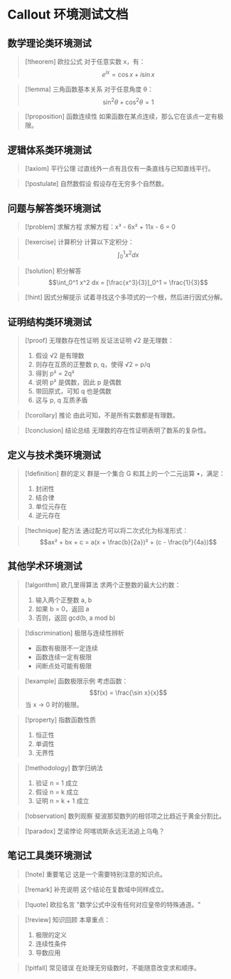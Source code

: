# Callout 环境测试文档

## 数学理论类环境测试

> [!theorem] 欧拉公式
> 对于任意实数 x，有：
> $$e^{ix} = \cos x + i\sin x$$

> [!lemma] 三角函数基本关系
> 对于任意角度 θ：
> $$\sin^2 θ + \cos^2 θ = 1$$

> [!proposition] 函数连续性
> 如果函数在某点连续，那么它在该点一定有极限。

## 逻辑体系类环境测试

> [!axiom] 平行公理
> 过直线外一点有且仅有一条直线与已知直线平行。

> [!postulate] 自然数假设
> 假设存在无穷多个自然数。

## 问题与解答类环境测试

> [!problem] 求解方程
> 求解方程：x³ - 6x² + 11x - 6 = 0

> [!exercise] 计算积分
> 计算以下定积分：
> $$\int_0^1 x^2 dx$$

> [!solution] 积分解答
> $$\int_0^1 x^2 dx = [\frac{x^3}{3}]_0^1 = \frac{1}{3}$$

> [!hint] 因式分解提示
> 试着寻找这个多项式的一个根，然后进行因式分解。

## 证明结构类环境测试

> [!proof] 无理数存在性证明
> 反证法证明 √2 是无理数：
> 1. 假设 √2 是有理数
> 2. 则存在互质的正整数 p, q，使得 √2 = p/q
> 3. 得到 p² = 2q²
> 4. 说明 p² 是偶数，因此 p 是偶数
> 5. 带回原式，可知 q 也是偶数
> 6. 这与 p, q 互质矛盾

> [!corollary] 推论
> 由此可知，不是所有实数都是有理数。

> [!conclusion] 结论总结
> 无理数的存在性证明表明了数系的复杂性。

## 定义与技术类环境测试

> [!definition] 群的定义
> 群是一个集合 G 和其上的一个二元运算 •，满足：
> 1. 封闭性
> 2. 结合律
> 3. 单位元存在
> 4. 逆元存在

> [!technique] 配方法
> 通过配方可以将二次式化为标准形式：
> $$ax² + bx + c = a(x + \frac{b}{2a})² + (c - \frac{b²}{4a})$$

## 其他学术环境测试

> [!algorithm] 欧几里得算法
> 求两个正整数的最大公约数：
> 1. 输入两个正整数 a, b
> 2. 如果 b = 0，返回 a
> 3. 否则，返回 gcd(b, a mod b)

> [!discrimination] 极限与连续性辨析
> - 函数有极限不一定连续
> - 函数连续一定有极限
> - 间断点处可能有极限

> [!example] 函数极限示例
> 考虑函数：
> $$f(x) = \frac{\sin x}{x}$$
> 当 x → 0 时的极限。

> [!property] 指数函数性质
> 1. 恒正性
> 2. 单调性
> 3. 无界性

> [!methodology] 数学归纳法
> 1. 验证 n = 1 成立
> 2. 假设 n = k 成立
> 3. 证明 n = k + 1 成立

> [!observation] 数列观察
> 斐波那契数列的相邻项之比趋近于黄金分割比。

> [!paradox] 芝诺悖论
> 阿喀琉斯永远无法追上乌龟？

## 笔记工具类环境测试

> [!note] 重要笔记
> 这是一个需要特别注意的知识点。

> [!remark] 补充说明
> 这个结论在复数域中同样成立。

> [!quote] 欧拉名言
> "数学公式中没有任何对应皇帝的特殊通道。"

> [!review] 知识回顾
> 本章重点：
> 1. 极限的定义
> 2. 连续性条件
> 3. 导数应用

> [!pitfall] 常见错误
> 在处理无穷级数时，不能随意改变求和顺序。